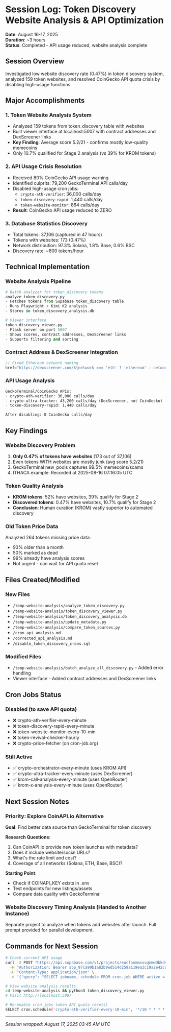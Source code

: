 # Session Log: Token Discovery Website Analysis & API Optimization
**Date**: August 16-17, 2025  
**Duration**: ~3 hours  
**Status**: Completed - API usage reduced, website analysis complete

## Session Overview
Investigated low website discovery rate (0.47%) in token discovery system, analyzed 159 token websites, and resolved CoinGecko API quota crisis by disabling high-usage functions.

## Major Accomplishments

### 1. Token Website Analysis System
- Analyzed 159 tokens from token_discovery table with websites
- Built viewer interface at localhost:5007 with contract addresses and DexScreener links
- **Key Finding**: Average score 5.2/21 - confirms mostly low-quality memecoins
- Only 10.7% qualified for Stage 2 analysis (vs 39% for KROM tokens)

### 2. API Usage Crisis Resolution
- Received 80% CoinGecko API usage warning
- Identified culprits: 79,200 GeckoTerminal API calls/day
- Disabled high-usage cron jobs:
  - `crypto-ath-verifier`: 36,000 calls/day
  - `token-discovery-rapid`: 1,440 calls/day  
  - `token-website-monitor`: 864 calls/day
- **Result**: CoinGecko API usage reduced to ZERO

### 3. Database Statistics Discovery
- Total tokens: 37,106 (captured in 47 hours)
- Tokens with websites: 173 (0.47%)
- Network distribution: 97.3% Solana, 1.8% Base, 0.6% BSC
- Discovery rate: ~800 tokens/hour

## Technical Implementation

### Website Analysis Pipeline
```python
# Batch analyzer for token_discovery tokens
analyze_token_discovery.py
- Fetches tokens from Supabase token_discovery table
- Runs Playwright + Kimi K2 analysis
- Stores in token_discovery_analysis.db

# Viewer interface  
token_discovery_viewer.py
- Flask server on port 5007
- Shows scores, contract addresses, DexScreener links
- Supports filtering and sorting
```

### Contract Address & DexScreener Integration
```javascript
// Fixed Ethereum network naming
href="https://dexscreener.com/${network === 'eth' ? 'ethereum' : network}/${contract}"
```

### API Usage Analysis
```markdown
GeckoTerminal/CoinGecko APIs:
- crypto-ath-verifier: 36,000 calls/day
- crypto-ultra-tracker: 43,200 calls/day (DexScreener, not CoinGecko)
- token-discovery-rapid: 1,440 calls/day

After disabling: 0 CoinGecko calls/day
```

## Key Findings

### Website Discovery Problem
1. **Only 0.47% of tokens have websites** (173 out of 37,106)
2. Even tokens WITH websites are mostly junk (avg score 5.2/21)
3. GeckoTerminal new_pools captures 99.5% memecoins/scams
4. ITHACA example: Recorded at 2025-08-16 07:16:05 UTC

### Token Quality Analysis
- **KROM tokens**: 52% have websites, 39% qualify for Stage 2
- **Discovered tokens**: 0.47% have websites, 10.7% qualify for Stage 2
- **Conclusion**: Human curation (KROM) vastly superior to automated discovery

### Old Token Price Data
Analyzed 264 tokens missing price data:
- 93% older than a month
- 50% marked as dead
- 99% already have analysis scores
- Not urgent - can wait for API quota reset

## Files Created/Modified

### New Files
- `/temp-website-analysis/analyze_token_discovery.py`
- `/temp-website-analysis/token_discovery_viewer.py`
- `/temp-website-analysis/token_discovery_analysis.db`
- `/temp-website-analysis/update_metadata.py`
- `/temp-website-analysis/compare_token_sources.py`
- `/cron_api_analysis.md`
- `/corrected_api_analysis.md`
- `/disable_token_discovery_crons.sql`

### Modified Files
- `/temp-website-analysis/batch_analyze_all_discovery.py` - Added error handling
- Viewer interface - Added contract addresses and DexScreener links

## Cron Jobs Status

### Disabled (to save API quota)
- ❌ crypto-ath-verifier-every-minute
- ❌ token-discovery-rapid-every-minute  
- ❌ token-website-monitor-every-10-min
- ❌ token-revival-checker-hourly
- ❌ crypto-price-fetcher (on cron-job.org)

### Still Active
- ✅ crypto-orchestrator-every-minute (uses KROM API)
- ✅ crypto-ultra-tracker-every-minute (uses DexScreener)
- ✅ krom-call-analysis-every-minute (uses OpenRouter)
- ✅ krom-x-analysis-every-minute (uses OpenRouter)

## Next Session Notes

### Priority: Explore CoinAPI.io Alternative
**Goal**: Find better data source than GeckoTerminal for token discovery

**Research Questions**:
1. Can CoinAPI.io provide new token launches with metadata?
2. Does it include website/social URLs?
3. What's the rate limit and cost?
4. Coverage of all networks (Solana, ETH, Base, BSC)?

**Starting Point**: 
- Check if COINAPI_KEY exists in .env
- Test endpoints for new listings/assets
- Compare data quality with GeckoTerminal

### Website Discovery Timing Analysis (Handed to Another Instance)
Separate project to analyze when tokens add websites after launch. Full prompt provided for parallel development.

## Commands for Next Session

```bash
# Check current API usage
curl -X POST "https://api.supabase.com/v1/projects/eucfoommxxvqmmwdbkdv/database/query" \
  -H "Authorization: Bearer sbp_97ca99b1a82b9ed514d259a119ea3c19a2e42cd7" \
  -H "Content-Type: application/json" \
  -d '{"query": "SELECT jobname, schedule FROM cron.job WHERE active = true"}'

# View website analysis results
cd temp-website-analysis && python3 token_discovery_viewer.py
# Visit http://localhost:5007

# Re-enable cron jobs (when API quota resets)
SELECT cron.schedule('crypto-ath-verifier-every-10-min', '*/10 * * * *', ...);
```

---
*Session wrapped: August 17, 2025 03:45 AM UTC*